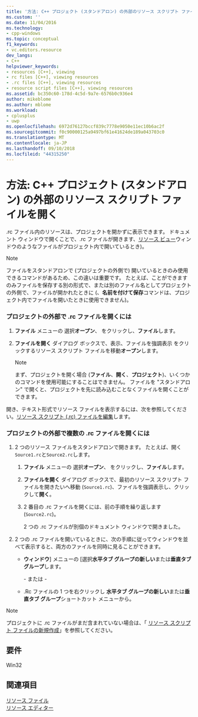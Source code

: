 ```yaml
---
title: '方法: C++ プロジェクト (スタンドアロン) の外部のリソース スクリプト ファイルを開く |Microsoft Docs'
ms.custom: ''
ms.date: 11/04/2016
ms.technology:
- cpp-windows
ms.topic: conceptual
f1_keywords:
- vc.editors.resource
dev_langs:
- C++
helpviewer_keywords:
- resources [C++], viewing
- rc files [C++], viewing resources
- .rc files [C++], viewing resources
- resource script files [C++], viewing resources
ms.assetid: bc350c60-178d-4c5d-9a7e-6576b0c936e4
author: mikeblome
ms.author: mblome
ms.workload:
- cplusplus
- uwp
ms.openlocfilehash: 6972d76127bccf839c7778e9050e11ec10b6ac2f
ms.sourcegitcommit: f0c90000125a9497bf61e41624de189a043703c0
ms.translationtype: MT
ms.contentlocale: ja-JP
ms.lasthandoff: 09/10/2018
ms.locfileid: "44315250"
---
```

# <a name="how-to-open-a-resource-script-file-outside-of-a-c-project-standalone"></a>方法: C++ プロジェクト (スタンドアロン) の外部のリソース スクリプト ファイルを開く

.rc ファイル内のリソースは、プロジェクトを開かずに表示できます。 ドキュメント ウィンドウで開くことで、.rc ファイルが開きます、[リソース ビュー](../windows/resource-view-window.md)ウィンドウのようなファイルがプロジェクト内で開いているとき)。

> [!NOTE]
> ファイルをスタンドアロンで (プロジェクトの外側で) 開いているときのみ使用できるコマンドがあるため、この違いは重要です。 たとえば、ことができますのみファイルを保存する別の形式で、または別のファイル名としてプロジェクトの外側で、ファイルが開かれたときに (、**名前を付けて保存**コマンドは、プロジェクト内でファイルを開いたときに使用できません)。

### <a name="to-open-an-rc-file-outside-a-project"></a>プロジェクトの外部で .rc ファイルを開くには

1. **ファイル** メニューの 選択**オープン**、 をクリックし、**ファイル**します。

2. **ファイルを開く** ダイアログ ボックスで、表示、ファイルを強調表示 をクリックするリソース スクリプト ファイルを移動**オープン**します。

   > [!NOTE]
   > まず、プロジェクトを開く場合 (**ファイル**、**開く**、**プロジェクト**)、いくつかのコマンドを使用可能にすることはできません。 ファイルを "スタンドアロン" で開くと、プロジェクトを先に読み込むことなくファイルを開くことができます。

開き、テキスト形式でリソース ファイルを表示するには、次を参照してください。[リソース スクリプト (.rc) ファイルを編集](../windows/how-to-open-a-resource-script-file-in-text-format.md)します。

### <a name="to-open-multiple-rc-files-outside-a-project"></a>プロジェクトの外部で複数の .rc ファイルを開くには

1. 2 つのリソース ファイルをスタンドアロンで開きます。 たとえば、開く`Source1.rc`と`Source2.rc`します。

   1. **ファイル** メニューの 選択**オープン**、 をクリックし、**ファイル**します。

   2. **ファイルを開く** ダイアログ ボックスで、最初のリソース スクリプト ファイルを開きたいへ移動 (`Source1.rc`)、ファイルを強調表示し、クリックして**開く**。

   3. 2 番目の .rc ファイルを開くには、前の手順を繰り返します (`Source2.rc`)。

       2 つの .rc ファイルが別個のドキュメント ウィンドウで開きました。

2. 2 つの .rc ファイルを開いているときに、次の手順に従ってウィンドウを並べて表示すると、両方のファイルを同時に見ることができます。

   - **ウィンドウ**] メニューの [選択**水平タブ グループの新しい**または**垂直タブ グループ**します。

       \- または -

   - .Rc ファイルの 1 つを右クリックし **水平タブ グループの新しい**または**垂直タブ グループ**ショートカット メニューから。

> [!NOTE]
> プロジェクトに .rc ファイルがまだ含まれていない場合は、「 [リソース スクリプト ファイルの新規作成](../windows/how-to-create-a-resource-script-file.md)」を参照してください。

## <a name="requirements"></a>要件

Win32

## <a name="see-also"></a>関連項目

[リソース ファイル](../windows/resource-files-visual-studio.md)  
[リソース エディター](../windows/resource-editors.md)